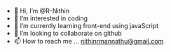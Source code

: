 - 👋 Hi, I’m @R-Nithin
- 👀 I’m interested in coding
- 🌱 I’m currently learning front-end using javaScript
- 💞️ I’m looking to collaborate on  github
- 📫 How to reach me ... nithinrmannathu@gmail.com

<!---
R-Nithin/R-Nithin is a ✨ special ✨ repository because its `README.md` (this file) appears on your GitHub profile.
You can click the Preview link to take a look at your changes.
--->
